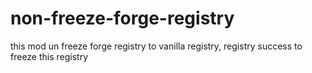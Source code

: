 # non-freeze-forge-registry
this mod un freeze forge registry to vanilla registry, registry success to freeze this registry
